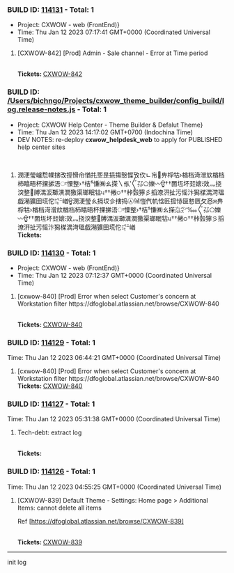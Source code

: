 



### BUILD ID: [114131](https://dfoglobal.visualstudio.com/DFO/_build/results?buildId=114131&view=results) - Total: 1 <br>  
<ul>
<li>Project: CXWOW - web (FrontEnd)}</li>
<li>Time: Thu Jan 12 2023 07:17:41 GMT+0000 (Coordinated Universal Time)</li>
</ul>
<ol><li> [CXWOW-842] [Prod] Admin - Sale channel - Error at Time period
 
 <br> <strong>Tickets: </strong><a href="https://dfoglobal.atlassian.net/browse/CXWOW-842">CXWOW-842</a> </li></ol>



### BUILD ID: [/Users/bichngo/Projects/cxwow_theme_builder/config_build/log.release-notes.js](https://dfoglobal.visualstudio.com/DFO/_build/results?buildId=/Users/bichngo/Projects/cxwow_theme_builder/config_build/log.release-notes.js&view=results) - Total: 1 <br>  
<ul>
<li>Project: CXWOW Help Center - Theme Builder & Defalut Theme}</li>
<li>Time: Thu Jan 12 2023 14:17:02 GMT+0700 (Indochina Time)</li>
<li>DEV NOTES: re-deploy <strong>cxwow_helpdesk_web</strong> to apply for PUBLISHED help center sites</li>
</ul> 
<br>  
<ol><li>潣浭瑩㠠㥤㡤搳改挳愲㠳㥢扥㘸昰挹摥慤㥡攷㐸ㄴ㠵਷畁桴牯›楢档渮潧㰠楢档杮䁯晤杯捰挮浯ਾ慄整›†桔⁵慊⁮㈱ㄠ㨲〵㐺‵〲㌲⬠㜰〰ਊ††䍛坘坏㠭㜳⁝效灬挠湥整⁲‭牔湡汳瑡潩⁮潤獥渠瑯眠牯੫††敒੦††桛瑴獰⼺搯潦汧扯污愮汴獡楳湡渮瑥戯潲獷⽥塃佗ⵗ㌸崷ਊ潣浭瑩ㄠ搹㘷㐱搳捣㉦㍡愷㐹㠶㤷㔰搲㤸㔱愸㔷攵㤲ਸ畁桴牯›楢档渮潧㰠楢档杮䁯晤杯捰挮浯ਾ慄整›†桔⁵慊⁮㈱ㄠ㨲㌴㌺‱〲㌲⬠㜰〰ਊ††䍛坘坏㠭㜳⁝效灬挠湥整⁲‭牔湡汳瑡潩⁮潤獥渠瑯眠牯੫††敒੦††桛瑴獰⼺搯潦汧扯污愮汴獡楳湡渮瑥戯潲獷⽥塃佗ⵗ㌸崷 <br> <strong>Tickets: </strong> </li></ol>



### BUILD ID: [114130](https://dfoglobal.visualstudio.com/DFO/_build/results?buildId=114130&view=results) - Total: 1 <br>  
<ul>
<li>Project: CXWOW - web (FrontEnd)}</li>
<li>Time: Thu Jan 12 2023 07:12:37 GMT+0000 (Coordinated Universal Time)</li>
</ul>
<ol><li> [cxwow-840] [Prod] Error when select Customer's concern at Workstation filter
https://dfoglobal.atlassian.net/browse/CXWOW-840
 
 <br> <strong>Tickets: </strong><a href="https://dfoglobal.atlassian.net/browse/CXWOW-840">CXWOW-840</a> </li></ol>



### BUILD ID: [114129](https://dfoglobal.visualstudio.com/DFO/_build/results?buildId=114129&view=results) - Total: 1 <br>  
Time: Thu Jan 12 2023 06:44:21 GMT+0000 (Coordinated Universal Time) <br>  
<ol><li> [cxwow-840] [Prod] Error when select Customer's concern at Workstation filter
https://dfoglobal.atlassian.net/browse/CXWOW-840
 <br>
<strong>Tickets: </strong><a href="https://dfoglobal.atlassian.net/browse/CXWOW-840">CXWOW-840</a> </li></ol>



### BUILD ID: [114127](https://dfoglobal.visualstudio.com/DFO/_build/results?buildId=114127&view=results) - Total: 1 <br>  
Time: Thu Jan 12 2023 05:31:38 GMT+0000 (Coordinated Universal Time) <br>  
<ol><li> Tech-debt: extract log
 
 <br> <strong>Tickets: </strong> </li></ol>



### BUILD ID: [114126](https://dfoglobal.visualstudio.com/DFO/_build/results?buildId=114126&view=results) - Total: 1 <br>  
Time: Thu Jan 12 2023 04:55:25 GMT+0000 (Coordinated Universal Time) <br>  
<ol><li> [CXWOW-839] Default Theme - Settings: Home page > Additional Items: cannot delete all items

Ref
[https://dfoglobal.atlassian.net/browse/CXWOW-839]
 
 <br> <strong>Tickets: </strong><a href="https://dfoglobal.atlassian.net/browse/CXWOW-839">CXWOW-839</a> </li></ol>

 ***
 init log
